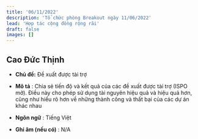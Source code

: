 ```yaml
---
title: '06/11/2022'
description: 'Tổ chức phòng Breakout ngày 11/06/2022'
lead: 'Hợp tác cộng đồng rộng rãi'
draft: false
images: []
---
```


## Cao Đức Thịnh

- **Chủ đề:** Đề xuất được tài trợ

- **Mô tả** : Chia sẻ tiến độ và kết quả của các đề xuất được tài trợ (ISPO mở). Điều này cho phép sử dụng tài nguyên hiệu quả và hiệu quả hơn, cũng như hiểu rõ hơn về những thành công và thất bại của các dự án khác nhau

- **Ngôn ngữ** : Tiếng Việt

- **Ghi âm (nếu có)** : N/A

